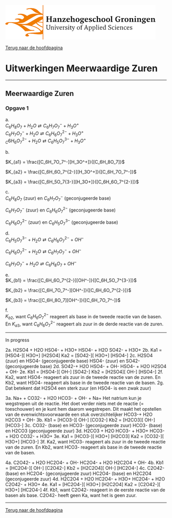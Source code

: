 ![Hanze](../hanze/hanze.png)

[Terug naar de hoofdpagina ](../index.md)

# Uitwerkingen Meerwaardige Zuren

---

## Meerwaardige Zuren

### Opgave 1
a.  
$C_6H_8O_7 + H_2O \rightleftarrows C_6H_7O_7^- + H_3O^+$  
$C_6H_7O_7^- + H_2O \rightleftarrows C_6H_6O_7^{2-} + H_3O^+$  
$_C6H_6O_7^{2-}+ H_2O \rightleftarrows C_6H_5O_7^{3-} + H_3O^+$  

b.  

$K_{a1} = \frac{[C_6H_7O_7^-][H_3O^+]}{[C_6H_8O_7]}$  

$K_{a2} = \frac{[C_6H_6O_7^{2-}][H_3O^+]}{[C_6H_7O_7^-]}$  

$K_{a3} = \frac{[C_6H_5O_7{3-}][H_3O+]}{[C_6H_6O_7^{2-}]}$  


c.  
$C_6H_8O_7$ (zuur) en $C_6H_7O_7^-$ (geconjugeerde base)  

$C_6H_7O_7^-$ (zuur) en $C_6H_6O_7^{2-}$ (geconjugeerde base)  

$C_6H_6O_7^{2-}$ (zuur) en $C_6H_5O_7^{3-}$ (geconjugeerde base)

d.  
$C_6H_5O_7^{3-} + H_2O \rightleftarrows C_6H_6O_7^{2-} + OH^-$  

$C_6H_6O_7^{2-} + H_2O \rightleftarrows C_6H_7O_7^- + OH^-$  

$C_6H_7O_7^- + H_2O \rightleftarrows C_6H_8O_7 + OH^-$  

e.  
$K_{b1} = \frac{[C_6H_6O_7^{2-}][OH^-]}{[C_6H_5O_7^{3-}]}$  

$K_{b2} = \frac{[C_6H_7O_7^-][OH^-]}{[C_6H_6O_7^{2-}]}$  

$K_{b3} = \frac{[C_6H_8O_7][OH^-]}{[C_6H_7O_7^-]}$  

f.  
$K_{b2}$, want $C_6H_6O_7^{2-}$ reageert als base in de tweede reactie van de basen. En $K_{a3}$, want $C_6H_6O_7^{2-}$ reageert als zuur in de derde reactie van de zuren.


---

In progress




2a. 	H2SO4 + H2O			HSO4- + H3O+
	HSO4- + H2O			SO42- + H3O+
2b. 	Ka1 = 	[HSO4-][ H3O+] 
		       [H2SO4]
	Ka2 = 	[SO42-][ H3O+]
		       [HSO4-]
2c. 	H2SO4 (zuur) en HSO4- (geconjugeerde base)
	HSO4- (zuur) en SO42- (geconjugeerde base)
2d. 	SO42-+ H2O			HSO4- + OH-
	HSO4- + H2O			H2SO4 + OH-
2e.	Kb1 = 	[HSO4-][ OH-]
		    [SO42-]
	Kb2 = 	[H2SO4][ OH-]
		    [HSO4-]
2f. 	Ka2, want HSO4- reageert als zuur in de tweede reactie van de zuren. En Kb2, want HSO4- 	reageert als base in de tweede reactie van de basen. 
2g.	Dat betekent dat H2SO4 een sterk zuur (en HSO4- is een zwak zuur)

3a. 	Na+ + CO32- + H2O			HCO3- + OH- + Na+
	Het natrium kun je wegstrepen uit de reactie. Het doet verder niets met de reactie (= 	toeschouwer) en je kunt hem daarom wegstrepen. Dit maakt het opstellen van de 	evenwichtsvoorwaarde een stuk overzichtelijker
	HCO3-+ H2O			H2CO3 + OH-
3b. 	Kb1 = 	[HCO3-][ OH-]
		    [CO32-]
	Kb2 = 	[H2CO3][ OH-]
		    [HCO3-]
3c. 	CO32-  (base) en HCO3- (geconjugeerde zuur)
	HCO3- (base) en H2CO3 (geconjugeerde zuur)
3d. 	H2CO3 + H2O			HCO3- + H3O+
	HCO3-+ H2O			CO32- + H3O+
3e.	Ka1 = 	[HCO3-][ H3O+]
		       [H2CO3]
	Ka2 = 	[CO32-][ H3O+]
		       [HCO3-]
3f. 	Ka2, want HCO3- reageert als zuur in de tweede reactie van de zuren. En Kb2, want HCO3- 	reageert als base in de tweede reactie van de basen. 

4a. 	C2O42- + H2O			HC2O4- + OH-
	HC2O4- + H2O			H2C2O4 + OH-
4b. 	Kb1 = 	[HC2O4-][ OH-]
		    [C2O42-]
	Kb2 = 	[H2C2O4][ OH-]
		    [HC2O4-]
4c. 	C2O42-  (base) en HC2O4- (geconjugeerde zuur)
	HC2O4-  (base) en H2C2O4 (geconjugeerde zuur)
4d. 	H2C2O4 + H2O			HC2O4- + H3O+
	HC2O4- + H2O			C2O42-   + H3O+
4e. 	Ka1 = 	[HC2O4-][ H3O+]
		       [H2C2O4]
	Ka2 = 	[C2O42-][ H3O+]
		       [HC2O4-]
4f. 	Kb1, want C2O42- reageert in de eerste reactie van de basen als base. C2O42- heeft geen Ka, 	want het is geen zuur. 


--- 

[Terug naar de hoofdpagina ](../index.md)

<script type="text/x-mathjax-config">
  MathJax.Hub.Config({
    tex2jax: {
      inlineMath: [ ['$','$'], ["\\(","\\)"] ],
      processEscapes: true
    }
  });
</script>
    
<script type="text/javascript"
        src="https://cdn.mathjax.org/mathjax/latest/MathJax.js?config=TeX-AMS-MML_HTMLorMML">
</script>